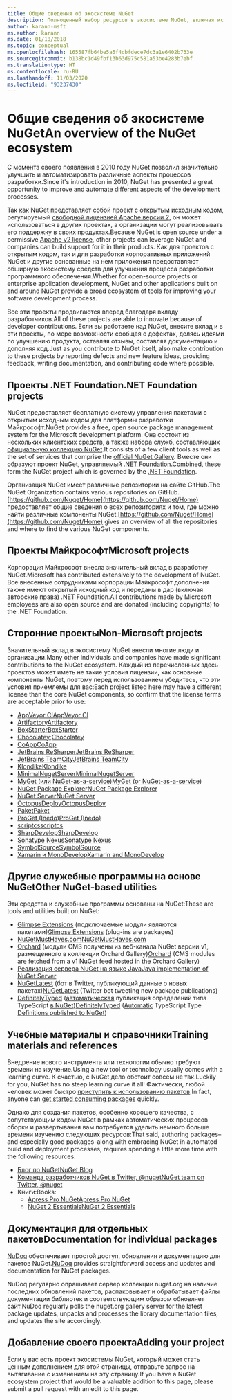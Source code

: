 ```yaml
---
title: Общие сведения об экосистеме NuGet
description: Полноценный набор ресурсов в экосистеме NuGet, включая источники NuGet, проекты NuGet сторонних поставщиков, служебные программы и учебные материалы.
author: karann-msft
ms.author: karann
ms.date: 01/18/2018
ms.topic: conceptual
ms.openlocfilehash: 165587fb64be5a5f4dbfdece7dc3a1e6402b733e
ms.sourcegitcommit: b138bc1d49fbf13b63d975c581a53be4283b7ebf
ms.translationtype: HT
ms.contentlocale: ru-RU
ms.lasthandoff: 11/03/2020
ms.locfileid: "93237430"
---
```

# <a name="an-overview-of-the-nuget-ecosystem"></a><span data-ttu-id="e1047-103">Общие сведения об экосистеме NuGet</span><span class="sxs-lookup"><span data-stu-id="e1047-103">An overview of the NuGet ecosystem</span></span>

<span data-ttu-id="e1047-104">С момента своего появления в 2010 году NuGet позволил значительно улучшить и автоматизировать различные аспекты процессов разработки.</span><span class="sxs-lookup"><span data-stu-id="e1047-104">Since it's introduction in 2010, NuGet has presented a great opportunity to improve and automate different aspects of the development processes.</span></span>

<span data-ttu-id="e1047-105">Так как NuGet представляет собой проект с открытым исходным кодом, регулируемый [свободной лицензией Apache версии 2](http://choosealicense.com/licenses/apache/), он может использоваться в других проектах, а организации могут реализовывать его поддержку в своих продуктах.</span><span class="sxs-lookup"><span data-stu-id="e1047-105">Because NuGet is open source under a permissive [Apache v2 license](http://choosealicense.com/licenses/apache/), other projects can leverage NuGet and companies can build support for it in their products.</span></span> <span data-ttu-id="e1047-106">Как для проектов с открытым кодом, так и для разработки корпоративных приложений NuGet и другие основанные на нем приложения предоставляют обширную экосистему средств для улучшения процесса разработки программного обеспечения.</span><span class="sxs-lookup"><span data-stu-id="e1047-106">Whether for open-source projects or enterprise application development, NuGet and other applications built on and around NuGet provide a broad ecosystem of tools for improving your software development process.</span></span>

<span data-ttu-id="e1047-107">Все эти проекты продвигаются вперед благодаря вкладу разработчиков.</span><span class="sxs-lookup"><span data-stu-id="e1047-107">All of these projects are able to innovate because of developer contributions.</span></span> <span data-ttu-id="e1047-108">Если вы работаете над NuGet, внесите вклад и в эти проекты, по мере возможности сообщая о дефектах, делясь идеями по улучшению продукта, оставляя отзывы, составляя документацию и дополняя код.</span><span class="sxs-lookup"><span data-stu-id="e1047-108">Just as you contribute to NuGet itself, also make contribution to these projects by reporting defects and new feature ideas, providing feedback, writing documentation, and contributing code where possible.</span></span>

## <a name="net-foundation-projects"></a><span data-ttu-id="e1047-109">Проекты .NET Foundation</span><span class="sxs-lookup"><span data-stu-id="e1047-109">.NET Foundation projects</span></span>

<span data-ttu-id="e1047-110">NuGet предоставляет бесплатную систему управления пакетами с открытым исходным кодом для платформы разработки Майкрософт.</span><span class="sxs-lookup"><span data-stu-id="e1047-110">NuGet provides a free, open source package management system for the Microsoft development platform.</span></span> <span data-ttu-id="e1047-111">Она состоит из нескольких клиентских средств, а также набора служб, составляющих [официальную коллекцию NuGet](http://www.nuget.org).</span><span class="sxs-lookup"><span data-stu-id="e1047-111">It consists of a few client tools as well as the set of services that comprise the [official NuGet Gallery](http://www.nuget.org).</span></span> <span data-ttu-id="e1047-112">Вместе они образуют проект NuGet, управляемый [.NET Foundation](http://www.dotnetfoundation.org/).</span><span class="sxs-lookup"><span data-stu-id="e1047-112">Combined, these form the NuGet project which is governed by the [.NET Foundation](http://www.dotnetfoundation.org/).</span></span>

<span data-ttu-id="e1047-113">Организация NuGet имеет различные репозитории на сайте GitHub.</span><span class="sxs-lookup"><span data-stu-id="e1047-113">The NuGet Organization contains various repositories on GitHub.</span></span> <span data-ttu-id="e1047-114">[https://github.com/Nuget/Home](https://github.com/Nuget/Home) предоставляет общие сведения о всех репозиториях и том, где можно найти различные компоненты NuGet.</span><span class="sxs-lookup"><span data-stu-id="e1047-114">[https://github.com/Nuget/Home](https://github.com/Nuget/Home) gives an overview of all the repositories and where to find the various NuGet components.</span></span>

## <a name="microsoft-projects"></a><span data-ttu-id="e1047-115">Проекты Майкрософт</span><span class="sxs-lookup"><span data-stu-id="e1047-115">Microsoft projects</span></span>

<span data-ttu-id="e1047-116">Корпорация Майкрософт внесла значительный вклад в разработку NuGet.</span><span class="sxs-lookup"><span data-stu-id="e1047-116">Microsoft has contributed extensively to the development of NuGet.</span></span> <span data-ttu-id="e1047-117">Все внесенные сотрудниками корпорации Майкрософт дополнения также имеют открытый исходный код и переданы в дар (включая авторские права) .NET Foundation.</span><span class="sxs-lookup"><span data-stu-id="e1047-117">All contributions made by Microsoft employees are also open source and are donated (including copyrights) to the .NET Foundation.</span></span>

## <a name="non-microsoft-projects"></a><span data-ttu-id="e1047-118">Сторонние проекты</span><span class="sxs-lookup"><span data-stu-id="e1047-118">Non-Microsoft projects</span></span>

<span data-ttu-id="e1047-119">Значительный вклад в экосистему NuGet внесли многие люди и организации.</span><span class="sxs-lookup"><span data-stu-id="e1047-119">Many other individuals and companies have made significant contributions to the NuGet ecosystem.</span></span> <span data-ttu-id="e1047-120">Каждый из перечисленных здесь проектов может иметь не такие условия лицензии, как основные компоненты NuGet, поэтому перед использованием убедитесь, что эти условия приемлемы для вас:</span><span class="sxs-lookup"><span data-stu-id="e1047-120">Each project listed here may have a different license than the core NuGet components, so confirm that the license terms are acceptable prior to use:</span></span>

- [<span data-ttu-id="e1047-121">AppVeyor CI</span><span class="sxs-lookup"><span data-stu-id="e1047-121">AppVeyor CI</span></span>](https://www.appveyor.com/)
- [<span data-ttu-id="e1047-122">Artifactory</span><span class="sxs-lookup"><span data-stu-id="e1047-122">Artifactory</span></span>](https://www.jfrog.com/artifactory/)
- [<span data-ttu-id="e1047-123">BoxStarter</span><span class="sxs-lookup"><span data-stu-id="e1047-123">BoxStarter</span></span>](http://boxstarter.org/)
- <span data-ttu-id="e1047-124">[Chocolatey](https://chocolatey.org/);</span><span class="sxs-lookup"><span data-stu-id="e1047-124">[Chocolatey](https://chocolatey.org/)</span></span>
- [<span data-ttu-id="e1047-125">CoApp</span><span class="sxs-lookup"><span data-stu-id="e1047-125">CoApp</span></span>](http://coapp.org/)
- [<span data-ttu-id="e1047-126">JetBrains ReSharper</span><span class="sxs-lookup"><span data-stu-id="e1047-126">JetBrains ReSharper</span></span>](https://resharper-plugins.jetbrains.com/)
- [<span data-ttu-id="e1047-127">JetBrains TeamCity</span><span class="sxs-lookup"><span data-stu-id="e1047-127">JetBrains TeamCity</span></span>](https://www.jetbrains.com/teamcity/)
- [<span data-ttu-id="e1047-128">Klondike</span><span class="sxs-lookup"><span data-stu-id="e1047-128">Klondike</span></span>](https://github.com/themotleyfool/Klondike)
- [<span data-ttu-id="e1047-129">MinimalNugetServer</span><span class="sxs-lookup"><span data-stu-id="e1047-129">MinimalNugetServer</span></span>](https://github.com/TanukiSharp/MinimalNugetServer)
- [<span data-ttu-id="e1047-130">MyGet (или NuGet-as-a-service)</span><span class="sxs-lookup"><span data-stu-id="e1047-130">MyGet (or NuGet-as-a-service)</span></span>](http://www.myget.org/)
- [<span data-ttu-id="e1047-131">NuGet Package Explorer</span><span class="sxs-lookup"><span data-stu-id="e1047-131">NuGet Package Explorer</span></span>](https://github.com/NuGetPackageExplorer/NuGetPackageExplorer)
- [<span data-ttu-id="e1047-132">NuGet Server</span><span class="sxs-lookup"><span data-stu-id="e1047-132">NuGet Server</span></span>](http://nugetserver.net/)
- [<span data-ttu-id="e1047-133">OctopusDeploy</span><span class="sxs-lookup"><span data-stu-id="e1047-133">OctopusDeploy</span></span>](https://octopus.com/)
- [<span data-ttu-id="e1047-134">Paket</span><span class="sxs-lookup"><span data-stu-id="e1047-134">Paket</span></span>](https://fsprojects.github.io/Paket/)
- [<span data-ttu-id="e1047-135">ProGet (Inedo)</span><span class="sxs-lookup"><span data-stu-id="e1047-135">ProGet (Inedo)</span></span>](http://inedo.com/proget)
- [<span data-ttu-id="e1047-136">scriptcs</span><span class="sxs-lookup"><span data-stu-id="e1047-136">scriptcs</span></span>](http://scriptcs.net/)
- [<span data-ttu-id="e1047-137">SharpDevelop</span><span class="sxs-lookup"><span data-stu-id="e1047-137">SharpDevelop</span></span>](http://community.sharpdevelop.net/blogs/mattward/archive/2011/01/23/NuGetSupportInSharpDevelop.aspx)
- [<span data-ttu-id="e1047-138">Sonatype Nexus</span><span class="sxs-lookup"><span data-stu-id="e1047-138">Sonatype Nexus</span></span>](http://www.sonatype.com/nexus-repository-sonatype)
- [<span data-ttu-id="e1047-139">SymbolSource</span><span class="sxs-lookup"><span data-stu-id="e1047-139">SymbolSource</span></span>](http://www.symbolsource.org/Public)
- [<span data-ttu-id="e1047-140">Xamarin и MonoDevelop</span><span class="sxs-lookup"><span data-stu-id="e1047-140">Xamarin and MonoDevelop</span></span>](https://github.com/mrward/monodevelop-nuget-addin)

## <a name="other-nuget-based-utilities"></a><span data-ttu-id="e1047-141">Другие служебные программы на основе NuGet</span><span class="sxs-lookup"><span data-stu-id="e1047-141">Other NuGet-based utilities</span></span>

<span data-ttu-id="e1047-142">Эти средства и служебные программы основаны на NuGet:</span><span class="sxs-lookup"><span data-stu-id="e1047-142">These are tools and utilities built on NuGet:</span></span>

- <span data-ttu-id="e1047-143">[Glimpse Extensions](http://getglimpse.com/Packages) (подключаемые модули являются пакетами)</span><span class="sxs-lookup"><span data-stu-id="e1047-143">[Glimpse Extensions](http://getglimpse.com/Packages) (plug-ins are packages)</span></span>
- [<span data-ttu-id="e1047-144">NuGetMustHaves.com</span><span class="sxs-lookup"><span data-stu-id="e1047-144">NuGetMustHaves.com</span></span>](http://nugetmusthaves.com/)
- <span data-ttu-id="e1047-145">[Orchard](http://www.orchardproject.net/) (модули CMS получены из веб-канала NuGet версии v1, размещенного в коллекции Orchard Gallery)</span><span class="sxs-lookup"><span data-stu-id="e1047-145">[Orchard](http://www.orchardproject.net/) (CMS modules are fetched from a v1 NuGet feed hosted in the Orchard Gallery)</span></span>
- [<span data-ttu-id="e1047-146">Реализация сервера NuGet на языке Java</span><span class="sxs-lookup"><span data-stu-id="e1047-146">Java implementation of NuGet Server</span></span>](http://jonnyzzz.com/blog/2012/03/07/nuget-server-in-pure-java/)
- <span data-ttu-id="e1047-147">[NuGetLatest](https://twitter.com/NuGetLatest) (бот в Twitter, публикующий данные о новых пакетах)</span><span class="sxs-lookup"><span data-stu-id="e1047-147">[NuGetLatest](https://twitter.com/NuGetLatest) (Twitter bot tweeting new package publications)</span></span>
- <span data-ttu-id="e1047-148">[DefinitelyTyped](http://definitelytyped.org/) ([автоматическая](https://github.com/DefinitelyTyped/NugetAutomation/) публикация определений типа TypeScript [в NuGet](http://www.nuget.org/packages?q=DefinitelyTyped))</span><span class="sxs-lookup"><span data-stu-id="e1047-148">[DefinitelyTyped](http://definitelytyped.org/) ([Automatic](https://github.com/DefinitelyTyped/NugetAutomation/) TypeScript Type [Definitions published to NuGet](http://www.nuget.org/packages?q=DefinitelyTyped))</span></span>

## <a name="training-materials-and-references"></a><span data-ttu-id="e1047-149">Учебные материалы и справочники</span><span class="sxs-lookup"><span data-stu-id="e1047-149">Training materials and references</span></span>

<span data-ttu-id="e1047-150">Внедрение нового инструмента или технологии обычно требуют времени на изучение.</span><span class="sxs-lookup"><span data-stu-id="e1047-150">Using a new tool or technology usually comes with a learning curve.</span></span> <span data-ttu-id="e1047-151">К счастью, с NuGet дело обстоит совсем не так.</span><span class="sxs-lookup"><span data-stu-id="e1047-151">Luckily for you, NuGet has no steep learning curve it all!</span></span> <span data-ttu-id="e1047-152">Фактически, любой человек может быстро [приступить к использованию пакетов](../quickstart/install-and-use-a-package-in-visual-studio.md).</span><span class="sxs-lookup"><span data-stu-id="e1047-152">In fact, anyone can [get started consuming packages](../quickstart/install-and-use-a-package-in-visual-studio.md) quickly.</span></span>

<span data-ttu-id="e1047-153">Однако для создания пакетов, особенно хорошего качества, с сопутствующим кодом NuGet в рамках автоматических процессов сборки и развертывания вам потребуется уделить немного больше времени изучению следующих ресурсов:</span><span class="sxs-lookup"><span data-stu-id="e1047-153">That said, authoring packages–and especially good packages–along with  embracing NuGet in automated build and deployment processes, requires spending a little more time with the following resources:</span></span>

- [<span data-ttu-id="e1047-154">Блог по NuGet</span><span class="sxs-lookup"><span data-stu-id="e1047-154">NuGet Blog</span></span>](http://blog.nuget.org/)
- [<span data-ttu-id="e1047-155">Команда разработчиков NuGet в Twitter, @nuget</span><span class="sxs-lookup"><span data-stu-id="e1047-155">NuGet team on Twitter, @nuget</span></span>](http://twitter.com/nuget)
- <span data-ttu-id="e1047-156">Книги:</span><span class="sxs-lookup"><span data-stu-id="e1047-156">Books:</span></span>
  - [<span data-ttu-id="e1047-157">Apress Pro NuGet</span><span class="sxs-lookup"><span data-stu-id="e1047-157">Apress Pro NuGet</span></span>](http://bit.ly/ProNuGet)
  - [<span data-ttu-id="e1047-158">NuGet 2 Essentials</span><span class="sxs-lookup"><span data-stu-id="e1047-158">NuGet 2 Essentials</span></span>](http://www.amazon.com/NuGet-2-Essentials-Damir-Arh-ebook/dp/B00GTQD5M4)

## <a name="documentation-for-individual-packages"></a><span data-ttu-id="e1047-159">Документация для отдельных пакетов</span><span class="sxs-lookup"><span data-stu-id="e1047-159">Documentation for individual packages</span></span>

<span data-ttu-id="e1047-160">[NuDoq](http://nudoq.org) обеспечивает простой доступ, обновления и документацию для пакетов NuGet.</span><span class="sxs-lookup"><span data-stu-id="e1047-160">[NuDoq](http://nudoq.org) provides straightforward access and updates and documentation for NuGet packages.</span></span>

<span data-ttu-id="e1047-161">NuDoq регулярно опрашивает сервер коллекции nuget.org на наличие последних обновлений пакетов, распаковывает и обрабатывает файлы документации библиотек и соответствующим образом обновляет сайт.</span><span class="sxs-lookup"><span data-stu-id="e1047-161">NuDoq regularly polls the nuget.org gallery server for the latest package updates, unpacks and processes the library documentation files, and updates the site accordingly.</span></span>

## <a name="adding-your-project"></a><span data-ttu-id="e1047-162">Добавление своего проекта</span><span class="sxs-lookup"><span data-stu-id="e1047-162">Adding your project</span></span>

<span data-ttu-id="e1047-163">Если у вас есть проект экосистемы NuGet, который может стать ценным дополнением для этой страницы, отправьте запрос на вытягивание с изменением на эту страницу.</span><span class="sxs-lookup"><span data-stu-id="e1047-163">If you have a NuGet ecosystem project that would be a valuable addition to this page, please  submit a pull request with an edit to this page.</span></span>